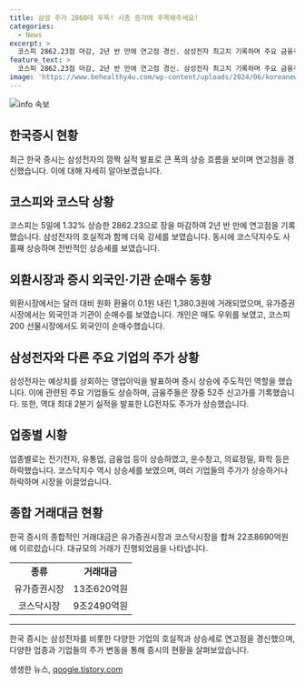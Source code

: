 ```yaml
---
title: 삼성 주가 2860대 우뚝! 시총 증가에 주목해주세요!
categories:
  - News
excerpt: >
  코스피 2862.23점 마감, 2년 반 만에 연고점 경신. 삼성전자 최고치 기록하며 주요 금융주 52주 신고가. 외국인·기관 순매수로 시장 호실적에 상승압력. 2022년 1월 이후 최고치를 찍으며 역대 2번째로 시가총액 높아져. LG전자도 사흘만에 역대급 실적으로 상승. 코스닥도 사흘째 오름세로 여러 기업 주가 상승.
feature_text: >
  코스피 2862.23점 마감, 2년 반 만에 연고점 경신. 삼성전자 최고치 기록하며 주요 금융주 52주 신고가. 외국인·기관 순매수로 시장 호실적에 상승압력. 2022년 1월 이후 최고치를 찍으며 역대 2번째로 시가총액 높아져. LG전자도 사흘만에 역대급 실적으로 상승. 코스닥도 사흘째 오름세로 여러 기업 주가 상승.
image: 'https://www.behealthy4u.com/wp-content/uploads/2024/06/koreanews.jpg'
---
```


<p><img src="https://www.behealthy4u.com/wp-content/uploads/2024/06/koreanews.jpg" alt="info 속보" /></p>

<h2 data-ke-size="size26">한국증시 현황</h2>

<p data-ke-size="size16">최근 한국 증시는 삼성전자의 깜짝 실적 발표로 큰 폭의 상승 흐름을 보이며 연고점을 경신했습니다. 이에 대해 자세히 알아보겠습니다.</p>

<h2 data-ke-size="size24">코스피와 코스닥 상황</h2>

<p data-ke-size="size16">코스피는 5일에 1.32% 상승한 2862.23으로 장을 마감하여 2년 반 만에 연고점을 기록했습니다. 삼성전자의 호실적과 함께 더욱 강세를 보였습니다. 동시에 코스닥지수도 사흘째 상승하며 전반적인 상승세를 보였습니다.</p>

<h2 data-ke-size="size24">외환시장과 증시 외국인·기관 순매수 동향</h2>

<p data-ke-size="size16">외환시장에서는 달러 대비 원화 환율이 0.1원 내린 1,380.3원에 거래되었으며, 유가증권시장에서는 외국인과 기관이 순매수를 보였습니다. 개인은 매도 우위를 보였고, 코스피200 선물시장에서도 외국인이 순매수했습니다.</p>

<h2 data-ke-size="size24">삼성전자와 다른 주요 기업의 주가 상황</h2>

<p data-ke-size="size16">삼성전자는 예상치를 상회하는 영업이익을 발표하며 증시 상승에 주도적인 역할을 했습니다. 이에 관련된 주요 기업들도 상승하며, 금융주들은 장중 52주 신고가를 기록했습니다. 또한, 역대 최대 2분기 실적을 발표한 LG전자도 주가가 상승했습니다.</p>

<h2 data-ke-size="size24">업종별 시황</h2>

<p data-ke-size="size16">업종별로는 전기전자, 유통업, 금융업 등이 상승하였고, 운수창고, 의료정밀, 화학 등은 하락했습니다. 코스닥지수 역시 상승세를 보였으며, 여러 기업들의 주가가 상승하거나 하락하며 시장을 이끌었습니다.</p>

<h2 data-ke-size="size24">종합 거래대금 현황</h2>

<p data-ke-size="size16">한국 증시의 종합적인 거래대금은 유가증권시장과 코스닥시장을 합쳐 22조8690억원에 이르렀습니다. 대규모의 거래가 진행되었음을 나타냅니다.</p>

<table>
    <tr>
        <td style="text-align: center; height: 17px;"><b>종류</b></td>
        <td style="text-align: center; height: 17px;"><b>거래대금</b></td>
    </tr>
    <tr>
        <td style="text-align: center; height: 17px;">유가증권시장</td>
        <td style="text-align: center; height: 17px;">13조620억원</td>
    </tr>
    <tr>
        <td style="text-align: center; height: 17px;">코스닥시장</td>
        <td style="text-align: center; height: 17px;">9조2490억원</td>
    </tr>
</table>

<hr>

<p data-ke-size="size16">한국 증시는 삼성전자를 비롯한 다양한 기업의 호실적과 상승세로 연고점을 경신했으며, 다양한 업종과 기업들의 주가 변동을 통해 증시의 현황을 살펴보았습니다.</p>
생생한 뉴스, <a href="https://qoogle.tistory.com" rel="dofollow">qoogle.tistory.com</a>


